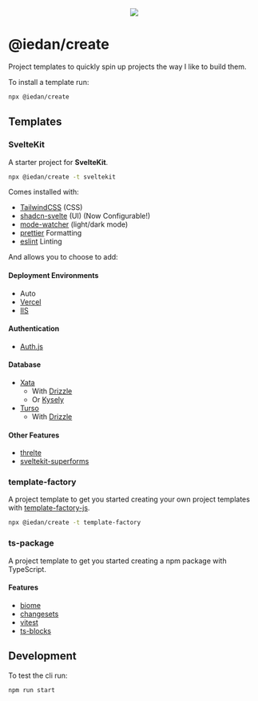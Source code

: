 <div align="center">
  <img src="https://github.com/user-attachments/assets/5b77a29a-7a9f-4f45-bb9a-1a2810963bcd">
</div>

# @iedan/create

Project templates to quickly spin up projects the way I like to build them.

To install a template run:

```bash
npx @iedan/create
```

## Templates

### SvelteKit

A starter project for **SvelteKit**.

```bash
npx @iedan/create -t sveltekit
```

Comes installed with:

-   [TailwindCSS](https://tailwindcss.com/) (CSS)
-   [shadcn-svelte](https://www.shadcn-svelte.com/) (UI) (Now Configurable!)
-   [mode-watcher](https://github.com/svecosystem/mode-watcher) (light/dark mode)
-   [prettier](https://prettier.io/) Formatting
-   [eslint](https://eslint.org/) Linting

And allows you to choose to add:

#### Deployment Environments

-   Auto
-   [Vercel](https://kit.svelte.dev/docs/adapter-vercel)
-   [IIS](https://github.com/abaga129/sveltekit-adapter-iis)

#### Authentication

-   [Auth.js](https://authjs.dev/)

#### Database

-   [Xata](https://xata.io/)
    -   With [Drizzle](https://orm.drizzle.team/)
    -   Or [Kysely](https://kysely.dev/)
-   [Turso](https://turso.tech/)
    -   With [Drizzle](https://orm.drizzle.team/)

#### Other Features

-   [threlte](https://threlte.xyz/)
-   [sveltekit-superforms](https://superforms.rocks/)

### template-factory

A project template to get you started creating your own project templates with [template-factory-js](https://github.com/ieedan/template-factory-js).

```bash
npx @iedan/create -t template-factory
```

### ts-package

A project template to get you started creating a npm package with TypeScript.

#### Features

-   [biome](https://biomejs.dev/)
-   [changesets](https://github.com/changesets/changesets)
-   [vitest](https://vitest.dev/)
-   [ts-blocks](https://github.com/ieedan/ts-blocks)

## Development

To test the cli run:

```
npm run start
```
